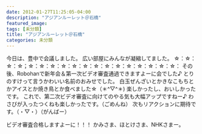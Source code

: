 ```yaml
---
date: 2012-01-27T11:25:05-04:00
description: "アジアンルーレット＠石橋"
featured_image: 
tags: [未分類]
title: "アジアンルーレット＠石橋"
categories: 未分類
---
```


今日は、豊中で会議しました。
広い部屋にみんなが凝縮してました。
☆：☆：☆：☆；☆：☆：☆：☆：☆：☆：☆：☆：☆：☆：☆：☆：☆：☆：
その後、Robohanで新年会＆第一次ビデオ審査通過できますよーに会でした♪
とりのすけって言うかわいい名前のおみせでした。
白玉ぜんざいとかきなこもちとかアイスとか焼き鳥とか食べました☆（＊^▽^＊)
楽しかったし、おいしかったです。
これで、第二次ビデオ審査に向けてのやる気も大幅アップですねー♪
わさびが入ったつくねも楽しかったです。（ごめんね）
次もリアクションに期待です。（・▽・）（がんばー）
 
ビデオ審査合格しますよーに！！！
かみさま、ほとけさま、NHKさまー。
